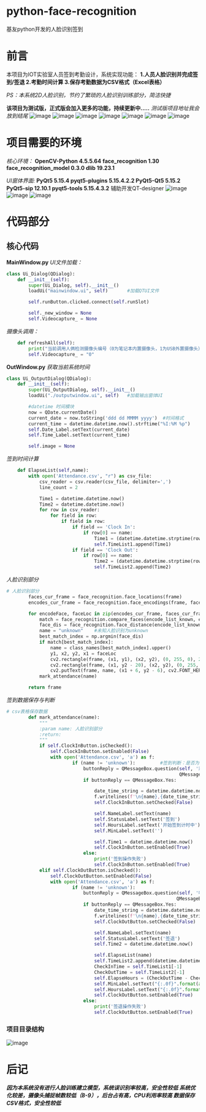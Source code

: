 # python-face-recognition
基友python开发的人脸识别签到
# 前言

本项目为IOT实验室人员签到考勤设计，系统实现功能：
**1.人员人脸识别并完成签到/签退
2.考勤时间计算
3.保存考勤数据为CSV格式（Excel表格）**

*PS：本系统2D人脸识别，节约了繁琐的人脸识别训练部分，简洁快捷*

**该项目为测试版，正式版会加入更多的功能，持续更新中.....**
*测试版项目地址我会放到结尾*
![image](https://user-images.githubusercontent.com/89065432/226946199-18f99779-ee18-49ae-b961-d692c0f42838.png)
![image](https://user-images.githubusercontent.com/89065432/226946375-2c72123e-c7d7-43b3-acbb-a86da469d07c.png)
![image](https://user-images.githubusercontent.com/89065432/226946448-e2ae30f1-7e19-4280-99fa-2fef9b9deda3.png)
![image](https://user-images.githubusercontent.com/89065432/226946314-abdfbd77-cb0a-4a88-bd74-9564fd11f295.png)
![image](https://user-images.githubusercontent.com/89065432/226946505-af68bb86-69d4-445b-993d-415cce6ea2bf.png)
![image](https://user-images.githubusercontent.com/89065432/226946580-a040f8a9-c9d5-40ed-9087-fbbd78874d24.png)
![image](https://user-images.githubusercontent.com/89065432/226946690-2fcfd32b-d026-409f-8210-c06505d07a80.png)

# 项目需要的环境

*核心环境：*
**OpenCV-Python     			 4.5.5.64**
**face_recognition					1.30
face_recognition_model   				0.3.0
dlib 								19.23.1**

*UI窗体界面:*
**PyQt5                        5.15.4
pyqt5-plugins                5.15.4.2.2
PyQt5-Qt5                    5.15.2
PyQt5-sip                    12.10.1
pyqt5-tools                  5.15.4.3.2**
辅助开发QT-designer
![image](https://user-images.githubusercontent.com/89065432/226945877-aaa46b45-8700-4b16-bfff-f2abe10f0715.png)
![image](https://user-images.githubusercontent.com/89065432/226945836-70001d06-592d-4f3b-a66a-ae3a0c821406.png)
![image](https://user-images.githubusercontent.com/89065432/226946775-276e35eb-e828-4a00-83f7-0027326e2633.png)
# 代码部分

## 核心代码

**MainWindow.py**
*UI文件加载：*

```python
class Ui_Dialog(QDialog):
    def __init__(self):
        super(Ui_Dialog, self).__init__()
        loadUi("mainwindow.ui", self)       #加载QTUI文件

        self.runButton.clicked.connect(self.runSlot)

        self._new_window = None
        self.Videocapture_ = None
```

*摄像头调用：*

```python
    def refreshAll(self):
        print("当前调用人俩检测摄像头编号（0为笔记本内置摄像头，1为USB外置摄像头）：")
        self.Videocapture_ = "0"
```

**OutWindow.py**
*获取当前系统时间*

```python
class Ui_OutputDialog(QDialog):
    def __init__(self):
        super(Ui_OutputDialog, self).__init__()
        loadUi("./outputwindow.ui", self)   #加载输出窗体UI

        #datetime 时间模块
        now = QDate.currentDate()
        current_date = now.toString('ddd dd MMMM yyyy')  #时间格式
        current_time = datetime.datetime.now().strftime("%I:%M %p")
        self.Date_Label.setText(current_date)
        self.Time_Label.setText(current_time)

        self.image = None
```

*签到时间计算*

```python
    def ElapseList(self,name):
        with open('Attendance.csv', "r") as csv_file:
            csv_reader = csv.reader(csv_file, delimiter=',')
            line_count = 2

            Time1 = datetime.datetime.now()
            Time2 = datetime.datetime.now()
            for row in csv_reader:
                for field in row:
                    if field in row:
                        if field == 'Clock In':
                            if row[0] == name:
                                Time1 = (datetime.datetime.strptime(row[1], '%y/%m/%d %H:%M:%S'))
                                self.TimeList1.append(Time1)
                        if field == 'Clock Out':
                            if row[0] == name:
                                Time2 = (datetime.datetime.strptime(row[1], '%y/%m/%d %H:%M:%S'))
                                self.TimeList2.append(Time2)
```

*人脸识别部分*

```python
# 人脸识别部分
        faces_cur_frame = face_recognition.face_locations(frame)
        encodes_cur_frame = face_recognition.face_encodings(frame, faces_cur_frame)

        for encodeFace, faceLoc in zip(encodes_cur_frame, faces_cur_frame):
            match = face_recognition.compare_faces(encode_list_known, encodeFace, tolerance=0.50)
            face_dis = face_recognition.face_distance(encode_list_known, encodeFace)
            name = "unknown"    #未知人脸识别为unknown
            best_match_index = np.argmin(face_dis)
            if match[best_match_index]:
                name = class_names[best_match_index].upper()
                y1, x2, y2, x1 = faceLoc
                cv2.rectangle(frame, (x1, y1), (x2, y2), (0, 255, 0), 2)
                cv2.rectangle(frame, (x1, y2 - 20), (x2, y2), (0, 255, 0), cv2.FILLED)
                cv2.putText(frame, name, (x1 + 6, y2 - 6), cv2.FONT_HERSHEY_COMPLEX, 0.5, (255, 255, 255), 1)
            mark_attendance(name)

        return frame
```

*签到数据保存与判断*

```python
# csv表格保存数据
        def mark_attendance(name):
            """
            :param name: 人脸识别部分
            :return:
            """
            if self.ClockInButton.isChecked():
                self.ClockInButton.setEnabled(False)
                with open('Attendance.csv', 'a') as f:
                        if (name != 'unknown'):         #签到判断：是否为已经识别人脸
                            buttonReply = QMessageBox.question(self, '欢迎 ' + name, '开始签到' ,
                                                               QMessageBox.Yes | QMessageBox.No, QMessageBox.No)
                            if buttonReply == QMessageBox.Yes:

                                date_time_string = datetime.datetime.now().strftime("%y/%m/%d %H:%M:%S")
                                f.writelines(f'\n{name},{date_time_string},Clock In')
                                self.ClockInButton.setChecked(False)

                                self.NameLabel.setText(name)
                                self.StatusLabel.setText('签到')
                                self.HoursLabel.setText('开始签到计时中')
                                self.MinLabel.setText('')

                                self.Time1 = datetime.datetime.now()
                                self.ClockInButton.setEnabled(True)
                            else:
                                print('签到操作失败')
                                self.ClockInButton.setEnabled(True)
            elif self.ClockOutButton.isChecked():
                self.ClockOutButton.setEnabled(False)
                with open('Attendance.csv', 'a') as f:
                        if (name != 'unknown'):
                            buttonReply = QMessageBox.question(self, '嗨呀 ' + name, '确认签退?',
                                                              QMessageBox.Yes | QMessageBox.No, QMessageBox.No)
                            if buttonReply == QMessageBox.Yes:
                                date_time_string = datetime.datetime.now().strftime("%y/%m/%d %H:%M:%S")
                                f.writelines(f'\n{name},{date_time_string},Clock Out')
                                self.ClockOutButton.setChecked(False)

                                self.NameLabel.setText(name)
                                self.StatusLabel.setText('签退')
                                self.Time2 = datetime.datetime.now()

                                self.ElapseList(name)
                                self.TimeList2.append(datetime.datetime.now())
                                CheckInTime = self.TimeList1[-1]
                                CheckOutTime = self.TimeList2[-1]
                                self.ElapseHours = (CheckOutTime - CheckInTime)
                                self.MinLabel.setText("{:.0f}".format(abs(self.ElapseHours.total_seconds() / 60)%60) + 'm')
                                self.HoursLabel.setText("{:.0f}".format(abs(self.ElapseHours.total_seconds() / 60**2)) + 'h')
                                self.ClockOutButton.setEnabled(True)
                            else:
                                print('签退操作失败')
                                self.ClockOutButton.setEnabled(True)
```

### 项目目录结构
![image](https://user-images.githubusercontent.com/89065432/226946959-f33f7ef3-a555-4b7b-a882-3ebdd5485178.png)
# 后记

***因为本系统没有进行人脸训练建立模型，系统误识别率较高，安全性较低
系统优化较差，摄像头捕捉帧数较低（8-9），后台占有高，CPU利用率较高
数据保存CSV格式，安全性较低***

